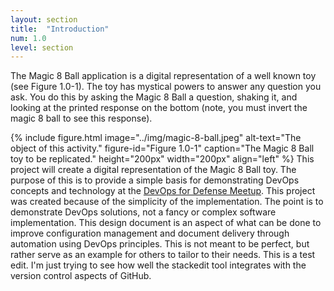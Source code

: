 ```yaml
---
layout: section
title:  "Introduction"
num: 1.0
level: section
---
```

The Magic 8 Ball application is a digital representation of a well known toy (see Figure 1.0-1).  The toy has mystical powers to answer any question you ask.  You do this by asking the Magic 8 Ball a question, shaking it, and looking at the printed response on the bottom (note, you must invert the magic 8 ball to see this response).

{% include figure.html
           image="../img/magic-8-ball.jpeg"
           alt-text="The object of this activity."
           figure-id="Figure 1.0-1"
           caption="The Magic 8 Ball toy to be replicated."
           height="200px"
           width="200px"
           align="left"
%}
This project will create a digital representation of the Magic 8 Ball toy.  The purpose of this is to provide a simple basis for demonstrating DevOps concepts and technology at the [DevOps for Defense Meetup](https://www.meetup.com/DevOps-for-Defense/).  This project was created because of the simplicity of the implementation.  The point is to demonstrate DevOps solutions, not a fancy or complex software implementation.  This design document is an aspect of what can be done to improve configuration management and document delivery through automation using DevOps principles.  This is not meant to be perfect, but rather serve as an example for others to tailor to their needs.
This is a test edit.  I'm just trying to see how well the stackedit tool integrates with the version control aspects of GitHub.
<!--stackedit_data:
eyJoaXN0b3J5IjpbMTEyMzc2ODA2N119
-->